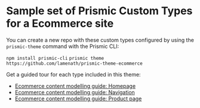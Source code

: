 # Sample set of Prismic Custom Types for a Ecommerce site

You can create a new repo with these custom types configured by using the `prismic-theme` command with the Prismic CLI: 

```npm install prismic-cli```
```prismic theme https://github.com/lamenath/prismic-theme-ecommerce```

Get a guided tour for each type included in this theme:

- [Ecommerce content modelling guide: Homepage]()
- [Ecommerce content modelling guide: Navigation]()
- [Ecommerce content modelling guide: Product page]()

